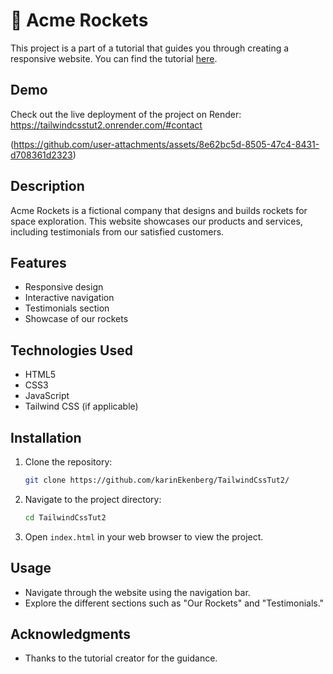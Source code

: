 # 🚀 Acme Rockets

This project is a part of a tutorial that guides you through creating a responsive website. You can find the tutorial [here](https://www.youtube.com/watch?v=lCxcTsOHrjo).

## Demo

Check out the live deployment of the project on Render: https://tailwindcsstut2.onrender.com/#contact


(https://github.com/user-attachments/assets/8e62bc5d-8505-47c4-8431-d708361d2323)


## Description

Acme Rockets is a fictional company that designs and builds rockets for space exploration. This website showcases our products and services, including testimonials from our satisfied customers.

## Features

- Responsive design
- Interactive navigation
- Testimonials section
- Showcase of our rockets

## Technologies Used

- HTML5
- CSS3
- JavaScript
- Tailwind CSS (if applicable)

## Installation

1. Clone the repository:
   ```bash
   git clone https://github.com/karinEkenberg/TailwindCssTut2/
   ```
2. Navigate to the project directory:
   ```bash
   cd TailwindCssTut2
   ```
3. Open `index.html` in your web browser to view the project.

## Usage

- Navigate through the website using the navigation bar.
- Explore the different sections such as "Our Rockets" and "Testimonials."

## Acknowledgments

- Thanks to the tutorial creator for the guidance.

